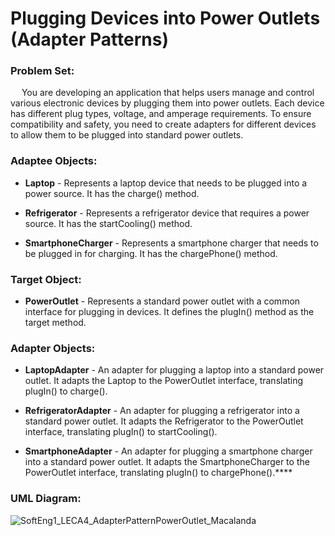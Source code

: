 # Plugging Devices into Power Outlets (Adapter Patterns)
### Problem Set:
&emsp; You are developing an application that helps users manage and control various electronic devices by plugging them into power outlets. Each device has different plug types, voltage, and amperage requirements. To ensure compatibility and safety, you need to create adapters for different devices to allow them to be plugged into standard power outlets.

### Adaptee Objects:

+ **Laptop** - Represents a laptop device that needs to be plugged into a power source. It has the charge() method.

+ **Refrigerator** - Represents a refrigerator device that requires a power source. It has the startCooling() method.

+ **SmartphoneCharger** - Represents a smartphone charger that needs to be plugged in for charging. It has the chargePhone() method.

### Target Object:

+ **PowerOutlet** - Represents a standard power outlet with a common interface for plugging in devices. It defines the plugIn() method as the target method.

### Adapter Objects:

+ **LaptopAdapter** - An adapter for plugging a laptop into a standard power outlet. It adapts the Laptop to the PowerOutlet interface, translating plugIn() to charge().

+ **RefrigeratorAdapter** - An adapter for plugging a refrigerator into a standard power outlet. It adapts the Refrigerator to the PowerOutlet interface, translating plugIn() to startCooling().

+ **SmartphoneAdapter** - An adapter for plugging a smartphone charger into a standard power outlet. It adapts the SmartphoneCharger to the PowerOutlet interface, translating plugIn() to chargePhone().****

### UML Diagram:
![SoftEng1_LECA4_AdapterPatternPowerOutlet_Macalanda](https://github.com/user-attachments/assets/4cb116e9-89d1-4cca-9fd1-072ba7b9c75f)


